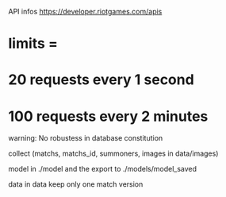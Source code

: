 API infos https://developer.riotgames.com/apis
# limits = 
#     20 requests every 1 second
#     100 requests every 2 minutes


warning: 
No robustess in database constitution

collect (matchs, matchs_id, summoners, images in data/images)

model in ./model and the export to ./models/model_saved

data in data
keep only one match version
